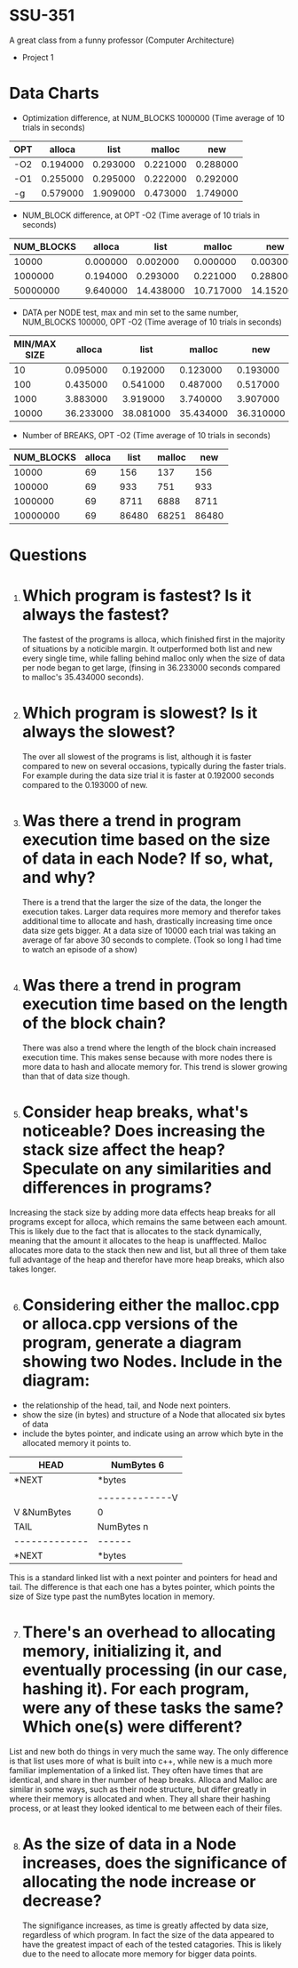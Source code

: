 # SSU-351
A great class from a funny professor (Computer Architecture)
* Project 1


# Data Charts
* Optimization difference, at NUM_BLOCKS 1000000 (Time average of 10 trials in seconds)

| OPT | alloca | list | malloc | new |
| --- | --- | --- | --- | --- |
| -O2 | 0.194000 | 0.293000 | 0.221000 | 0.288000 |
| -O1 | 0.255000 | 0.295000 | 0.222000 | 0.292000 |
| -g | 0.579000 | 1.909000 |0.473000|1.749000|

* NUM_BLOCK difference, at OPT -O2 (Time average of 10 trials in seconds)

| NUM_BLOCKS | alloca | list | malloc | new |
| --- | --- | --- | --- | --- |
| 10000 | 0.000000 | 0.002000 | 0.000000 | 0.003000 |
| 1000000 | 0.194000 | 0.293000 | 0.221000 | 0.288000 |
| 50000000 | 9.640000 | 14.438000 | 10.717000 |14.152000 |

* DATA per NODE test, max and min set to the same number, NUM_BLOCKS 100000, OPT -O2 (Time average of 10 trials in seconds)

| MIN/MAX SIZE | alloca | list | malloc | new |
| --- | --- | --- | --- | --- |
| 10 | 0.095000 | 0.192000 | 0.123000 | 0.193000 |
| 100 | 0.435000 | 0.541000 | 0.487000 | 0.517000 |
| 1000 | 3.883000 | 3.919000 | 3.740000 | 3.907000 |
| 10000 | 36.233000 | 38.081000 | 35.434000 | 36.310000 |

* Number of BREAKS, OPT -O2 (Time average of 10 trials in seconds)

| NUM_BLOCKS | alloca | list | malloc | new |
| --- | --- | --- | --- | --- |
| 10000 | 69 | 156 | 137 | 156 |
| 100000 | 69 | 933 | 751 | 933 |
| 1000000 | 69 | 8711 | 6888 | 8711 |
| 10000000 | 69 | 86480 | 68251 | 86480 |

# Questions
1. # Which program is fastest? Is it always the fastest?
   
   The fastest of the programs is alloca, which finished first in the majority of situations by a noticible margin. It outperformed both list and new every single time, while falling behind malloc only when the size of data per node began to get large, (finsing in 36.233000 seconds compared to malloc's 35.434000 seconds).

2. # Which program is slowest? Is it always the slowest?

   The over all slowest of the programs is list, although it is faster compared to new on several occasions, typically during the faster trials. For example during the data size trial it is faster at 0.192000 seconds compared to the 0.193000 of new.

3. # Was there a trend in program execution time based on the size of data in each Node? If so, what, and why?

   There is a trend that the larger the size of the data, the longer the execution takes. Larger data requires more memory and therefor takes additional time to allocate and hash, drastically increasing time once data size gets bigger. At a data size of 10000 each trial was taking an average of far above 30 seconds to complete. (Took so long I had time to watch an episode of a show)

4. # Was there a trend in program execution time based on the length of the block chain?

   There was also a trend where the length of the block chain increased execution time. This makes sense because with more nodes there is more data to hash and allocate memory for. This trend is slower growing than that of data size though.

5. # Consider heap breaks, what's noticeable? Does increasing the stack size affect the heap? Speculate on any similarities and differences in programs?

  Increasing the stack size by adding more data effects heap breaks for all programs except for alloca, which remains the same between each amount. This is likely due to the fact that is allocates to the stack dynamically, meaning that the amount it allocates to the heap is unafffected. Malloc allocates more data to the stack then new and list, but all three of them take full advantage of the heap and therefor have more heap breaks, which also takes longer.

6. # Considering either the malloc.cpp or alloca.cpp versions of the program, generate a diagram showing two Nodes. Include in the diagram:
* the relationship of the head, tail, and Node next pointers.
* show the size (in bytes) and structure of a Node that allocated six bytes of data
* include the bytes pointer, and indicate using an arrow which byte in the allocated memory it points to.


| HEAD        | NumBytes 6 |
|-------------|------ |
| *NEXT  | *bytes |
    |         |
    |          -------------V
    V          &NumBytes |  0  |  1  |  2  |  3  |  4  |  5  |
| TAIL        | NumBytes n |
|-------------|------ |
| *NEXT  | *bytes |

This is a standard linked list with a next pointer and pointers for head and tail. The difference is that each one has a bytes pointer, which points the size of Size type past the numBytes location in memory.

7. # There's an overhead to allocating memory, initializing it, and eventually processing (in our case, hashing it). For each program, were any of these tasks the same? Which one(s) were different?

  List and new both do things in very much the same way. The only difference is that list uses more of what is built into c++, while new is a much more familiar implementation of a linked list. They often have times that are identical, and share in ther number of heap breaks. Alloca and Malloc are similar in some ways, such as their node structure, but differ greatly in where their memory is allocated and when. They all share their hashing process, or at least they looked identical to me between each of their files.

8. # As the size of data in a Node increases, does the significance of allocating the node increase or decrease?

   The signifigance increases, as time is greatly affected by data size, regardless of which program. In fact the size of the data appeared to have the greatest impact of each of the tested catagories. This is likely due to the need to allocate more memory for bigger data points.
